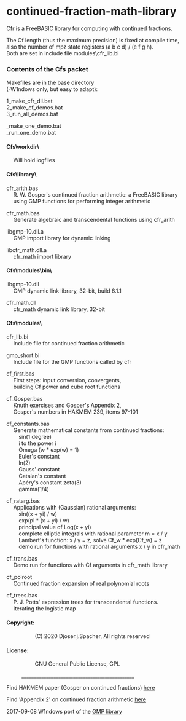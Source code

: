 # continued-fraction-math-library
Cfr is a FreeBASIC library for computing with continued fractions.  
  
  
The Cf length (thus the maximum precision) is fixed at compile time,  
also the number of mpz state registers (a b c d) / (e f g h).  
Both are set in include file modules\cfr_lib.bi  
  
  
### Contents of the Cfs packet
  
  
Makefiles are in the base directory  
(-W1ndows only, but easy to adapt):  
  
1_make_cfr_dll.bat  
2_make_cf_demos.bat  
3_run_all_demos.bat  
  
_make_one_demo.bat  
_run_one_demo.bat  
  
  
#### Cfs\workdir\  
&emsp; Will hold logfiles  
  
  
#### Cfs\library\  
  
cfr_arith.bas  
&emsp; R. W. Gosper's continued fraction arithmetic: a FreeBASIC library  
&emsp; using GMP functions for performing integer arithmetic  
  
cfr_math.bas  
&emsp; Generate algebraic and transcendental functions using cfr_arith  
  
libgmp-10.dll.a  
&emsp; GMP import library for dynamic linking  
  
libcfr_math.dll.a  
&emsp; cfr_math import library  
  
  
#### Cfs\modules\bin\  
  
libgmp-10.dll  
&emsp; GMP dynamic link library, 32-bit, build 6.1.1  
  
cfr_math.dll  
&emsp; cfr_math dynamic link library, 32-bit  
  
#### Cfs\modules\  
  
cfr_lib.bi  
&emsp; Include file for continued fraction arithmetic  
  
gmp_short.bi  
&emsp; Include file for the GMP functions called by cfr  
  
cf_first.bas  
&emsp; First steps: input conversion, convergents,  
&emsp; building Cf power and cube root functions  
  
cf_Gosper.bas  
&emsp; Knuth exercises and Gosper's Appendix 2,  
&emsp; Gosper's numbers in HAKMEM 239, items 97-101  
  
cf_constants.bas  
&emsp; Generate mathematical constants from continued fractions:  
&emsp;&emsp; sin(1 degree)  
&emsp;&emsp; i to the power i  
&emsp;&emsp; Omega (w * exp(w) = 1)  
&emsp;&emsp; Euler's constant  
&emsp;&emsp; ln(2)  
&emsp;&emsp; Gauss' constant  
&emsp;&emsp; Catalan's constant  
&emsp;&emsp; Apéry's constant zeta(3)  
&emsp;&emsp; gamma(1/4)  
  
cf_ratarg.bas  
&emsp; Applications with (Gaussian) rational arguments:  
&emsp;&emsp; sin((x + yi) / w)  
&emsp;&emsp; exp(pi * (x + yi) / w)  
&emsp;&emsp; principal value of Log(x + yi)  
&emsp;&emsp; complete elliptic integrals with rational parameter m = x / y  
&emsp;&emsp; Lambert's function: x / y = z, solve Cf_w * exp(Cf_w) = z  
&emsp;&emsp; demo run for functions with rational arguments x / y in cfr_math  
  
cf_trans.bas  
&emsp; Demo run for functions with Cf arguments in cfr_math library  
  
cf_polroot  
&emsp; Continued fraction expansion of real polynomial roots  
  
cf_trees.bas  
&emsp; P. J. Potts' expression trees for transcendental functions.  
&emsp; Iterating the logistic map  
  
  
#### Copyright:  
&emsp;&emsp;&emsp;&emsp;&emsp; (C) 2020 Djoser.j.Spacher, All rights reserved  
  
#### License:  
&emsp;&emsp;&emsp;&emsp;&emsp; GNU General Public License, GPL  
  
          ______________________________________________  
  
Find HAKMEM paper (Gosper on continued fractions) [here](https://perl.plover.com/classes/cftalk/INFO/hakmem.html)  
  
Find 'Appendix 2' on continued fraction arithmetic [here](https://perl.plover.com/classes/cftalk/INFO/gosper.txt)  
  
2017-09-08 W1ndows port of the [GMP library](https://sourceforge.net/projects/mingw/files/MinGW/Base/gmp/gmp-6.1.2/)  
